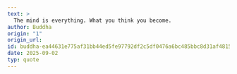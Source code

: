 ```yaml
---
text: >
  The mind is everything. What you think you become.
author: Buddha
origin: "1"
origin_url: 
id: buddha-ea44631e775af31bb44ed5fe97792df2c5df0476a6bc485bbc8d31af4815fb7f
date: 2025-09-02
typ: quote
---
```

